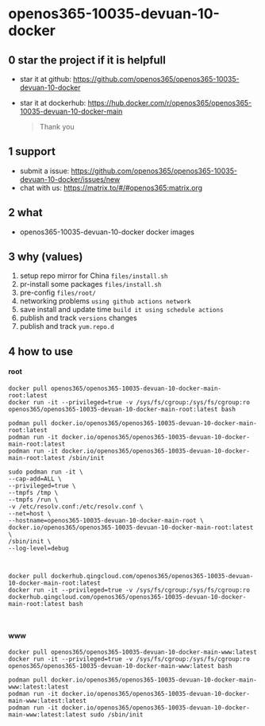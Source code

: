 # openos365-10035-devuan-10-docker

## 0 star the project if it is helpfull

* star it at github: https://github.com/openos365/openos365-10035-devuan-10-docker
* star it at dockerhub: https://hub.docker.com/r/openos365/openos365-10035-devuan-10-docker-main

  > Thank you

## 1 support

* submit a issue: https://github.com/openos365/openos365-10035-devuan-10-docker/issues/new
* chat with us: https://matrix.to/#/#openos365:matrix.org

## 2 what

* openos365-10035-devuan-10-docker docker images
  
## 3 why (values)

1. setup repo mirror for China `files/install.sh`
1. pr-install some packages `files/install.sh`
1. pre-config `files/root/`
1. networking problems `using github actions network`
1. save install and update time `build it using schedule actions`
1. publish and track `versions` changes
1. publish and track `yum.repo.d`

## 4 how to use

#### root
```
docker pull openos365/openos365-10035-devuan-10-docker-main-root:latest
docker run -it --privileged=true -v /sys/fs/cgroup:/sys/fs/cgroup:ro openos365/openos365-10035-devuan-10-docker-main-root:latest bash

podman pull docker.io/openos365/openos365-10035-devuan-10-docker-main-root:latest
podman run -it docker.io/openos365/openos365-10035-devuan-10-docker-main-root:latest
podman run -it docker.io/openos365/openos365-10035-devuan-10-docker-main-root:latest /sbin/init

sudo podman run -it \
--cap-add=ALL \
--privileged=true \
--tmpfs /tmp \
--tmpfs /run \
-v /etc/resolv.conf:/etc/resolv.conf \
--net=host \
--hostname=openos365-10035-devuan-10-docker-main-root \
docker.io/openos365/openos365-10035-devuan-10-docker-main-root:latest \
/sbin/init \
--log-level=debug



docker pull dockerhub.qingcloud.com/openos365/openos365-10035-devuan-10-docker-main-root:latest
docker run -it --privileged=true -v /sys/fs/cgroup:/sys/fs/cgroup:ro dockerhub.qingcloud.com/openos365/openos365-10035-devuan-10-docker-main-root:latest bash



```
#### www

```
docker pull openos365/openos365-10035-devuan-10-docker-main-www:latest
docker run -it --privileged=true -v /sys/fs/cgroup:/sys/fs/cgroup:ro openos365/openos365-10035-devuan-10-docker-main-www:latest bash

podman pull docker.io/openos365/openos365-10035-devuan-10-docker-main-www:latest:latest
podman run -it docker.io/openos365/openos365-10035-devuan-10-docker-main-www:latest:latest
podman run -it docker.io/openos365/openos365-10035-devuan-10-docker-main-www:latest:latest sudo /sbin/init




```
